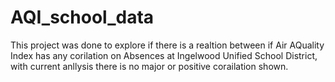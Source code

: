# AQI_school_data

This project was done to explore if there is a realtion between if Air AQuality Index has any corilation on Absences at Ingelwood Unified School District, with current anllysis there is no major or positive corailation shown. 
